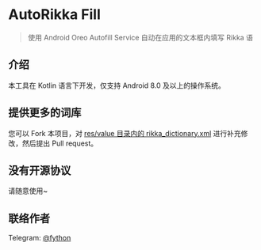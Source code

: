 # AutoRikka Fill

> 使用 Android Oreo Autofill Service 自动在应用的文本框内填写 Rikka 语

## 介绍

本工具在 Kotlin 语言下开发，仅支持 Android 8.0 及以上的操作系统。

## 提供更多的词库

您可以 Fork 本项目，对 [res/value 目录内的 rikka_dictionary.xml](https://github.com/fython-tools/AutoRikka/blob/master/app/src/main/res/values/rikka_dictionrary.xml) 进行补充修改，然后提出 Pull request。

## 没有开源协议

请随意使用~

## 联络作者

Telegram: [@fython](https://t.me/fython)